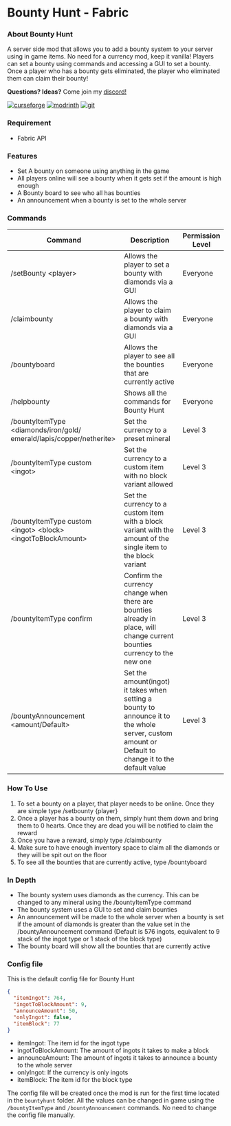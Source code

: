 # **Bounty Hunt - Fabric**

### **About Bounty Hunt**
A server side mod that allows you to add a bounty system to your server using in game items. No need for a currency mod, keep it vanilla! Players can set a bounty using commands and accessing a GUI to set a bounty. Once a player who has a bounty gets eliminated, the player who eliminated them can claim their bounty!

**Questions? Ideas?** Come join my [discord!](https://discord.gg/3agAqKdRyU)

[![curseforge](https://cdn.jsdelivr.net/npm/@intergrav/devins-badges@3/assets/compact/available/curseforge_vector.svg)](https://www.curseforge.com/minecraft/mc-mods/bounty-hunt)
[![modrinth](https://cdn.jsdelivr.net/npm/@intergrav/devins-badges@3/assets/compact/available/modrinth_vector.svg)](https://modrinth.com/mod/bounty-hunt)
[![git](https://cdn.jsdelivr.net/npm/@intergrav/devins-badges@3/assets/compact/available/git_vector.svg)](https://github.com/mexicanminion/BountyHunt-Fabric)

### **Requirement**
- Fabric API

### **Features**
- Set A bounty on someone using anything in the game
- All players online will see a bounty when it gets set if the amount is high enough
- A Bounty board to see who all has bounties
- An announcement when a bounty is set to the whole server

### **Commands**

| Command                                                                  | Description                                                                                                                                         | Permission Level |
|--------------------------------------------------------------------------|-----------------------------------------------------------------------------------------------------------------------------------------------------|------------------|
| /setBounty <player\>                                                     | Allows the player to set a bounty with diamonds via a GUI                                                                                           | Everyone         |
| /claimbounty                                                             | Allows the player to claim a bounty with diamonds via a GUI                                                                                         | Everyone         |
| /bountyboard                                                             | Allows the player to see all the bounties that are currently active                                                                                 | Everyone         |
| /helpbounty                                                              | Shows all the commands for Bounty Hunt                                                                                                              | Everyone         |
| /bountyItemType <diamonds/iron/gold/<br/>emerald/lapis/copper/netherite> | Set the currency to a preset mineral                                                                                                                | Level 3          |
| /bountyItemType custom <ingot\>                                          | Set the currency to a custom item with no block variant allowed                                                                                     | Level 3          |
| /bountyItemType custom <ingot\> <block\> <ingotToBlockAmount\>           | Set the currency to a custom item with a block variant with the amount of the single item to the block variant                                      | Level 3          |
| /bountyItemType confirm                                                  | Confirm the currency change when there are bounties already in place, will change current bounties currency to the new one                          | Level 3          |
| /bountyAnnouncement <amount/Default\>                                    | Set the amount(ingot) it takes when setting a bounty to announce it to the whole server, custom amount or Default to change it to the default value | Level 3          |

### **How To Use**
1. To set a bounty on a player, that player needs to be online. Once they are simple type /setbounty {player}
2. Once a player has a bounty on them, simply hunt them down and bring them to 0 hearts. Once they are dead you will be notified to claim the reward
3. Once you have a reward, simply type /claimbounty
4. Make sure to have enough inventory space to claim all the diamonds or they will be spit out on the floor
5. To see all the bounties that are currently active, type /bountyboard

### **In Depth**
- The bounty system uses diamonds as the currency. This can be changed to any mineral using the /bountyItemType command
- The bounty system uses a GUI to set and claim bounties
- An announcement will be made to the whole server when a bounty is set if the amount of diamonds is greater than the value set in the /bountyAnnouncement command (Default is 576 ingots, equivalent to 9 stack of the ingot type or 1 stack of the block type)
- The bounty board will show all the bounties that are currently active

### **Config file**
This is the default config file for Bounty Hunt
```json
{
  "itemIngot": 764,
  "ingotToBlockAmount": 9,
  "announceAmount": 50,
  "onlyIngot": false,
  "itemBlock": 77
}
```
- itemIngot: The item id for the ingot type
- ingotToBlockAmount: The amount of ingots it takes to make a block
- announceAmount: The amount of ingots it takes to announce a bounty to the whole server
- onlyIngot: If the currency is only ingots
- itemBlock: The item id for the block type

The config file will be created once the mod is run for the first time located in the `bountyhunt` folder.
All the values can be changed in game using the `/bountyItemType` and `/bountyAnnouncement` commands. No need to change the config file manually.
